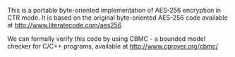 This is a portable byte-oriented implementation of AES-256 encryption in
CTR mode. It is based on the original byte-oriented AES-256 code
available at http://www.literatecode.com/aes256


We can formally verify this code by using CBMC - a bounded model checker
for C/C++ programs, available at http://www.cprover.org/cbmc/
